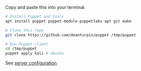 Copy and paste this into your terminal.

```bash
# Install Puppet and tools
apt install puppet puppet-module-puppetlabs-apt git make

# Clone this repo
git clone https://github.com/deanturpin/puppet /tmp/puppet

# Run Puppet client
cd /tmp/puppet
puppet apply kali # ubuntu

```

See [server configuration](doc/server.md).
